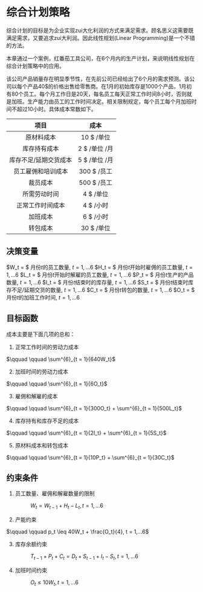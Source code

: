 # 综合计划策略

综合计划的目标是为企业实现zui大化利润的方式来满足需求。顾名思义这需要既满足需求，又要追求zui大利润。因此线性规划(Linear Programming)是一个不错的方法。

本章通过一个案例，红番茄工具公司，在6个月内的生产计划，来说明线性规划在综合计划策略中的应用。

该公司产品销量存在明显季节性，在先前公司已经给出了6个月的需求预测。该公司以每个产品40$的价格出售给零售商。在1月的初始库存是1000个产品，1月初有80个员工。每个月工作日是20天，每名员工每天正常工作时间8小时，否则就是加班。生产能力由员工的工作时间决定。相关限制规定，每个员工每个月加班时间不超过10小时。具体成本常数如下。



|  项目   |成本  | 
|:---:| :------:|
| 原材料成本 | 10 $ /单位  |
| 库存持有成本 | 2 $ /单位 /月  |
| 库存不足/延期交货成本 | 5 $ /单位 /月  |
| 员工雇佣和培训成本 | 300 $ /员工  |
| 裁员成本 | 500 $ /员工  |
| 所需劳动时间 | 4 $ /单位  |
| 正常工作时间成本 | 4 $ /小时  |
| 加班成本 | 6 $ /小时  |
| 转包成本 | 30 $ /单位  |

## 决策变量

$W_t = $ 月份$t$的员工数量, $t = 1,...6$
$H_t = $ 月份$t$开始时雇佣的员工数量, $t = 1,...6$
$L_t = $ 月份$t$开始时解雇的员工数量, $t = 1,...6$
$P_t = $ 月份$t$生产的产品数量, $t = 1,...6$
$I_t = $ 月份$t$结束时的库存量, $t = 1,...6$
$S_t = $ 月份$t$结束时库存不足/延期交货的数量, $t = 1,...6$
$C_t = $ 月份$t$转包的数量, $t = 1,...6$
$O_t = $ 月份$t$的加班工作时间, $t = 1,...6$

## 目标函数
成本主要是下面几项的总和：

1. 正常工作时间的劳动力成本

$\qquad \qquad \sum^{6}_{t = 1}{640W_t}$

2. 加班时间的劳动力成本

$\qquad \qquad \sum^{6}_{t = 1}{6O_t}$

3. 雇佣和解雇的成本

$\qquad \qquad \sum^{6}_{t = 1}{300O_t} + \sum^{6}_{t = 1}{500L_t}$

4. 库存持有和库存不足的成本

$\qquad \qquad \sum^{6}_{t = 1}{2I_t} + \sum^{6}_{t = 1}{5S_t}$

5. 原材料成本和转包成本

$\qquad \qquad \sum^{6}_{t = 1}{10P_t} + \sum^{6}_{t = 1}{30C_t}$

## 约束条件

1. 员工数量、雇佣和解雇数量的限制

$\qquad \qquad W_t= W_{t-1} + H_t- L_t, t = 1,...6$

2. 产能约束

$\qquad \qquad p_t \leq 40W_t + \frac{O_t}{4}, t = 1,...6$

3. 库存余额约束

$\qquad \qquad T_{t-1} + P_t + C_t = D_t + S_{t-1} + I_t- S_t, t = 1,...6$

4. 加班时间约束

$\qquad \qquad O_t \leq 10 W_t, t = 1,...6$


<br>
